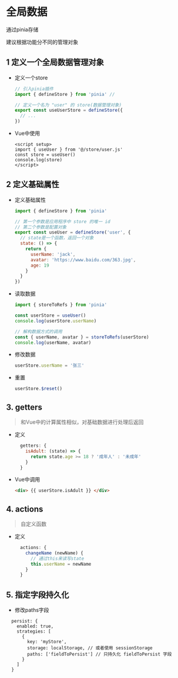 # 全局数据

通过pinia存储

建议根据功能分不同的管理对象

## 1 定义一个全局数据管理对象

- 定义一个store

  ```js
  // 引入pinia插件
  import { defineStore } from 'pinia' // 
  
  // 定义一个名为 "user" 的 store(数据管理对象)
  export const useUserStore = defineStore({
    // ...
  })
  ```

- Vue中使用

  ```vue
  <script setup>
  import { useUser } from '@/store/user.js'
  const store = useUser()
  console.log(store)
  </script>
  ```

  

## 2 定义基础属性

- 定义基础属性

  ```js
  import { defineStore } from 'pinia'
  
  // 第一个参数是应用程序中 store 的唯一 id
  // 第二个参数是配置对象
  export const useUser = defineStore('user', {
    // state是一个函数，返回一个对象
    state: () => {
      return {
        userName: 'jack',
        avatar: 'https://www.baidu.com/363.jpg',
        age: 19
      }
    }
  })
  ```
  
- 读取数据

  ```js
  import { storeToRefs } from 'pinia'
  
  const userStore = useUser()
  console.log(userStore.userName)
  
  // 解构数据方式的调用
  const { userName, avatar } = storeToRefs(userStore)
  console.log(userName, avatar)
  ```
  
- 修改数据

  ```js
  userStore.userName = '张三'
  ```

- 重置

  ```js
  userStore.$reset()
  ```

  

## 3. getters

> 和Vue中的计算属性相似，对基础数据进行处理后返回

- 定义

  ```js
    getters: {
      isAdult: (state) => {
        return state.age >= 18 ? '成年人' : '未成年'
      }
    }
  ```

- Vue中调用

  ```html
  <div> {{ userStore.isAdult }} </div>
  ```



## 4. actions

> 自定义函数

- 定义

  ```js
    actions: {
      changeName (newName) {
        // 通过this来读写state
        this.userName = newName
      }
    }
  ```

  

## 5. 指定字段持久化

- 修改paths字段

```
  persist: {
    enabled: true,
    strategies: [
      {
        key: 'myStore',
        storage: localStorage, // 或者使用 sessionStorage
        paths: ['fieldToPersist'] // 只持久化 fieldToPersist 字段
      }
    ]
  }
```

